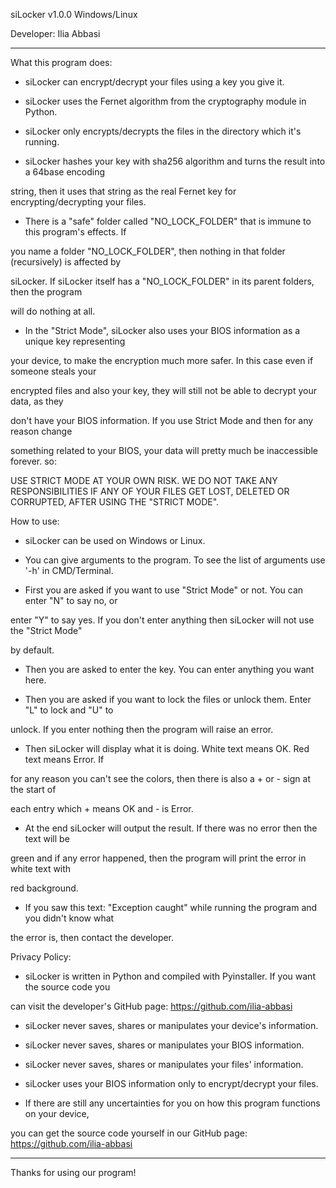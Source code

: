 siLocker v1.0.0  Windows/Linux

Developer: Ilia Abbasi

-----------------------------------

What this program does:

- siLocker can encrypt/decrypt your files using a key you give it.

- siLocker uses the Fernet algorithm from the cryptography module in Python.

- siLocker only encrypts/decrypts the files in the directory which it's running.

- siLocker hashes your key with sha256 algorithm and turns the result into a 64base encoding

string, then it uses that string as the real Fernet key for encrypting/decrypting your files.

- There is a "safe" folder called "NO_LOCK_FOLDER" that is immune to this program's effects. If

you name a folder "NO_LOCK_FOLDER", then nothing in that folder (recursively) is affected by

siLocker. If siLocker itself has a "NO_LOCK_FOLDER" in its parent folders, then the program

will do nothing at all.

- In the "Strict Mode", siLocker also uses your BIOS information as a unique key representing

your device, to make the encryption much more safer. In this case even if someone steals your

encrypted files and also your key, they will still not be able to decrypt your data, as they

don't have your BIOS information. If you use Strict Mode and then for any reason change

something related to your BIOS, your data will pretty much be inaccessible forever. so:

USE STRICT MODE AT YOUR OWN RISK. WE DO NOT TAKE ANY RESPONSIBILITIES IF ANY OF YOUR FILES GET LOST, DELETED OR CORRUPTED, AFTER USING THE "STRICT MODE".

How to use:

- siLocker can be used on Windows or Linux.

- You can give arguments to the program. To see the list of arguments use '-h' in CMD/Terminal.

- First you are asked if you want to use "Strict Mode" or not. You can enter "N" to say no, or

enter "Y" to say yes. If you don't enter anything then siLocker will not use the "Strict Mode"

by default.

- Then you are asked to enter the key. You can enter anything you want here.

- Then you are asked if you want to lock the files or unlock them. Enter "L" to lock and "U" to

unlock. If you enter nothing then the program will raise an error.

- Then siLocker will display what it is doing. White text means OK. Red text means Error. If

for any reason you can't see the colors, then there is also a + or - sign at the start of

each entry which + means OK and - is Error.

- At the end siLocker will output the result. If there was no error then the text will be

green and if any error happened, then the program will print the error in white text with

red background.

- If you saw this text: "Exception caught" while running the program and you didn't know what

the error is, then contact the developer.

Privacy Policy:

- siLocker is written in Python and compiled with Pyinstaller. If you want the source code you

can visit the developer's GitHub page: https://github.com/ilia-abbasi

- siLocker never saves, shares or manipulates your device's information.

- siLocker never saves, shares or manipulates your BIOS information.

- siLocker never saves, shares or manipulates your files' information.

- siLocker uses your BIOS information only to encrypt/decrypt your files.

- If there are still any uncertainties for you on how this program functions on your device,

you can get the source code yourself in our GitHub page: https://github.com/ilia-abbasi

-----------------------------------

Thanks for using our program!
